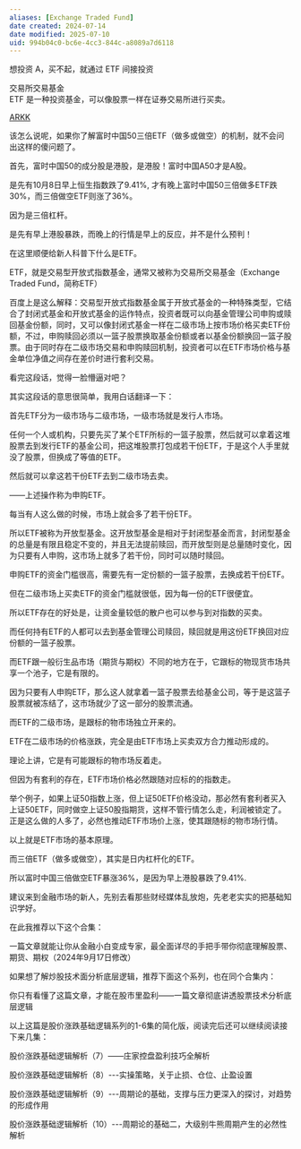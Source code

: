 ```yaml
---
aliases: [Exchange Traded Fund]
date created: 2024-07-14
date modified: 2025-07-10
uid: 994b04c0-bc6e-4cc3-844c-a8089a7d6118
---
```


想投资 A，买不起，就通过 ETF 间接投资

交易所交易基金  
ETF 是一种投资基金，可以像股票一样在证券交易所进行买卖。

[ARKK](ARKK.md)

该怎么说呢，如果你了解富时中国50三倍ETF（做多或做空）的机制，就不会问出这样的傻问题了。

首先，富时中国50的成分股是港股，是港股！富时中国A50才是A股。

是先有10月8日早上恒生指数跌了9.41%, 才有晚上富时中国50三倍做多ETF跌30%，而三倍做空ETF则涨了36%。

因为是三倍杠杆。

是先有早上港股暴跌，而晚上的行情是早上的反应，并不是什么预判！

在这里顺便给新人科普下什么是ETF。

ETF，就是交易型开放式指数基金，通常又被称为交易所交易基金（Exchange Traded Fund，简称ETF）

百度上是这么解释：交易型开放式指数基金属于开放式基金的一种特殊类型，它结合了封闭式基金和开放式基金的运作特点，投资者既可以向基金管理公司申购或赎回基金份额，同时，又可以像封闭式基金一样在二级市场上按市场价格买卖ETF份额，不过，申购赎回必须以一篮子股票换取基金份额或者以基金份额换回一篮子股票。由于同时存在二级市场交易和申购赎回机制，投资者可以在ETF市场价格与基金单位净值之间存在差价时进行套利交易。

看完这段话，觉得一脸懵逼对吧？

其实这段话的意思很简单，我用白话翻译一下：

首先ETF分为一级市场与二级市场，一级市场就是发行人市场。

任何一个人或机构，只要先买了某个ETF所标的一篮子股票，然后就可以拿着这堆股票去到发行ETF的基金公司，把这堆股票打包成若干份ETF，于是这个人手里就没了股票，但换成了等值的ETF。

然后就可以拿这若干份ETF去到二级市场去卖。

——上述操作称为申购ETF。

每当有人这么做的时候，市场上就会多了若干份ETF。

所以ETF被称为开放型基金。这开放型基金是相对于封闭型基金而言，封闭型基金的总量是有限且稳定不变的，并且无法提前赎回，而开放型则是总量随时变化，因为只要有人申购，这市场上就多了若干份，同时可以随时赎回。

申购ETF的资金门槛很高，需要先有一定份额的一篮子股票，去换成若干份ETF。

但在二级市场上买卖ETF的资金门槛就很低，因为每一份的ETF很便宜。

所以ETF存在的好处是，让资金量较低的散户也可以参与到对指数的买卖。

而任何持有ETF的人都可以去到基金管理公司赎回，赎回就是用这份ETF换回对应份额的一篮子股票。

而ETF跟一般衍生品市场（期货与期权）不同的地方在于，它跟标的物现货市场共享一个池子，它是有限的。

因为只要有人申购ETF，那么这人就拿着一篮子股票去给基金公司，等于是这篮子股票就被冻结了，这市场就少了这一部分的股票流通。

而ETF的二级市场，是跟标的物市场独立开来的。

ETF在二级市场的价格涨跌，完全是由ETF市场上买卖双方合力推动形成的。

理论上讲，它是有可能跟标的物市场反着走。

但因为有套利的存在，ETF市场价格必然跟随对应标的的指数走。

举个例子，如果上证50指数上涨，但上证50ETF价格没动，那必然有套利者买入上证50ETF，同时做空上证50股指期货，这样不管行情怎么走，利润被锁定了。正是这么做的人多了，必然也推动ETF市场价上涨，使其跟随标的物市场行情。

以上就是ETF市场的基本原理。

而三倍ETF（做多或做空），其实是日内杠杆化的ETF。

所以富时中国三倍做空ETF暴涨36%，是因为早上港股暴跌了9.41%.

建议来到金融市场的新人，先别去看那些财经媒体乱放炮，先老老实实的把基础知识学好。

在此我推荐以下这个合集：

一篇文章就能让你从金融小白变成专家，最全面详尽的手把手带你彻底理解股票、期货、期权（2024年9月17日修改）

如果想了解炒股技术面分析底层逻辑，推荐下面这个系列，也在同个合集内：

你只有看懂了这篇文章，才能在股市里盈利——一篇文章彻底讲透股票技术分析底层逻辑

以上这篇是股价涨跌基础逻辑系列的1-6集的简化版，阅读完后还可以继续阅读接下来几集：

股价涨跌基础逻辑解析（7）——庄家控盘盈利技巧全解析

股价涨跌基础逻辑解析（8）---实操策略，关于止损、仓位、止盈设置

股价涨跌基础逻辑解析（9）---周期论的基础，支撑与压力更深入的探讨，对趋势的形成作用

股价涨跌基础逻辑解析（10）---周期论的基础二，大级别牛熊周期产生的必然性解析
